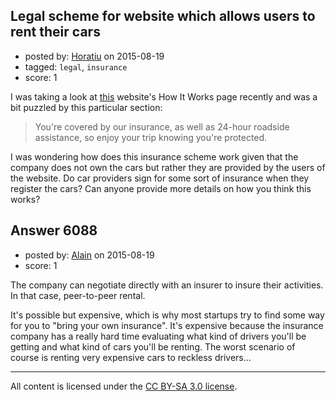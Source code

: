 ## Legal scheme for website which allows users to rent their cars

- posted by: [Horatiu](https://stackexchange.com/users/6813611/horatiu) on 2015-08-19
- tagged: `legal`, `insurance`
- score: 1

<p>I was taking a look at <a href="https://www.drivejoy.co.uk/how-it-works" rel="nofollow">this</a> website's How It Works page recently and was a bit puzzled by this particular section:</p>

<blockquote>
  <p>You're covered by our insurance, as well as 24-hour roadside assistance, so enjoy your trip knowing you're protected.</p>
</blockquote>

<p>I was wondering how does this insurance scheme work given that the company does not own the cars but rather they are provided by the users of the website. Do car providers sign for some sort of insurance when they register the cars? Can anyone provide more details on how you think this works?</p>



## Answer 6088

- posted by: [Alain](https://stackexchange.com/users/21866/alain) on 2015-08-19
- score: 1

<p>The company can negotiate directly with an insurer to insure their activities. In that case, peer-to-peer rental.</p>

<p>It's possible but expensive, which is why most startups try to find some way for you to "bring your own insurance". It's expensive because the insurance company has a really hard time evaluating what kind of drivers you'll be getting and what kind of cars you'll be renting. The worst scenario of course is renting very expensive cars to reckless drivers...</p>




---

All content is licensed under the [CC BY-SA 3.0 license](https://creativecommons.org/licenses/by-sa/3.0/).
